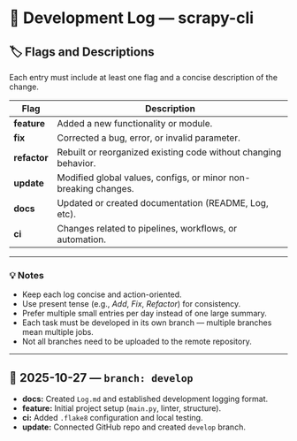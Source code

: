 # 🧾 Development Log — scrapy-cli

## 🏷️ Flags and Descriptions

Each entry must include at least one flag and a concise description of the change.

| Flag | Description |
|------|--------------|
| **feature** | Added a new functionality or module. |
| **fix** | Corrected a bug, error, or invalid parameter. |
| **refactor** | Rebuilt or reorganized existing code without changing behavior. |
| **update** | Modified global values, configs, or minor non-breaking changes. |
| **docs** | Updated or created documentation (README, Log, etc). |
| **ci** | Changes related to pipelines, workflows, or automation. |

---

### 💡 Notes
- Keep each log concise and action-oriented.  
- Use present tense (e.g., *Add*, *Fix*, *Refactor*) for consistency.  
- Prefer multiple small entries per day instead of one large summary.  
- Each task must be developed in its own branch — multiple branches mean multiple jobs.  
- Not all branches need to be uploaded to the remote repository.

---

## 📅 2025-10-27 — `branch: develop`

- **docs:** Created `Log.md` and established development logging format.  
- **feature:** Initial project setup (`main.py`, linter, structure).  
- **ci:** Added `.flake8` configuration and local testing.  
- **update:** Connected GitHub repo and created `develop` branch.

